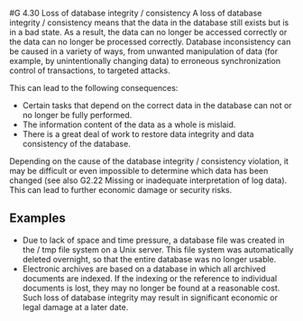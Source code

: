 #G 4.30 Loss of database integrity / consistency
A loss of database integrity / consistency means that the data in the database still exists but is in a bad state. As a result, the data can no longer be accessed correctly or the data can no longer be processed correctly. Database inconsistency can be caused in a variety of ways, from unwanted manipulation of data (for example, by unintentionally changing data) to erroneous synchronization control of transactions, to targeted attacks.

This can lead to the following consequences:

* Certain tasks that depend on the correct data in the database can not or no longer be fully performed.
* The information content of the data as a whole is mislaid.
* There is a great deal of work to restore data integrity and data consistency of the database.


Depending on the cause of the database integrity / consistency violation, it may be difficult or even impossible to determine which data has been changed (see also G2.22 Missing or inadequate interpretation of log data). This can lead to further economic damage or security risks.



## Examples 
* Due to lack of space and time pressure, a database file was created in the / tmp file system on a Unix server. This file system was automatically deleted overnight, so that the entire database was no longer usable.
* Electronic archives are based on a database in which all archived documents are indexed. If the indexing or the reference to individual documents is lost, they may no longer be found at a reasonable cost. Such loss of database integrity may result in significant economic or legal damage at a later date.




